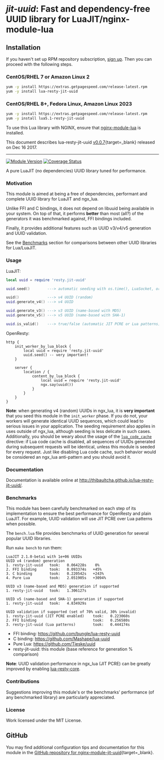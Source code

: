 # *jit-uuid*: Fast and dependency-free UUID library for LuaJIT/nginx-module-lua


## Installation

If you haven't set up RPM repository subscription, [sign up](https://www.getpagespeed.com/repo-subscribe). Then you can proceed with the following steps.

### CentOS/RHEL 7 or Amazon Linux 2

```bash
yum -y install https://extras.getpagespeed.com/release-latest.rpm
yum -y install lua-resty-jit-uuid
```

### CentOS/RHEL 8+, Fedora Linux, Amazon Linux 2023

```bash
yum -y install https://extras.getpagespeed.com/release-latest.rpm
yum -y install lua5.1-resty-jit-uuid
```


To use this Lua library with NGINX, ensure that [nginx-module-lua](../modules/lua.md) is installed.

This document describes lua-resty-jit-uuid [v0.0.7](https://github.com/thibaultcha/lua-resty-jit-uuid/releases/tag/0.0.7){target=_blank} 
released on Dec 16 2017.
    
<hr />

[![Module Version][badge-version-image]][luarocks-resty-jit-uuid]
[![Coverage Status][badge-coveralls-image]][badge-coveralls-url]

A pure LuaJIT (no dependencies) UUID library tuned for performance.

### Motivation

This module is aimed at being a free of dependencies, performant and
complete UUID library for LuaJIT and ngx_lua.

Unlike FFI and C bindings, it does not depend on libuuid being available
in your system. On top of that, it performs **better** than most (all?)
of the generators it was benchmarked against, FFI bindings included.

Finally, it provides additional features such as UUID v3/v4/v5 generation and
UUID validation.

See the [Benchmarks](#benchmarks) section for comparisons between other UUID
libraries for Lua/LuaJIT.

### Usage

LuaJIT:
```lua
local uuid = require 'resty.jit-uuid'

uuid.seed()        ---> automatic seeding with os.time(), LuaSocket, or ngx.time()

uuid()             ---> v4 UUID (random)
uuid.generate_v4() ---> v4 UUID

uuid.generate_v3() ---> v3 UUID (name-based with MD5)
uuid.generate_v5() ---> v5 UUID (name-based with SHA-1)

uuid.is_valid()    ---> true/false (automatic JIT PCRE or Lua patterns)
```

OpenResty:
```nginx
http {
    init_worker_by_lua_block {
        local uuid = require 'resty.jit-uuid'
        uuid.seed() -- very important!
    }

    server {
        location / {
            content_by_lua_block {
                local uuid = require 'resty.jit-uuid'
                ngx.say(uuid())
            }
        }
    }
}
```

**Note**: when generating v4 (random) UUIDs in ngx_lua, it is **very
important** that you seed this module in the `init_worker` phase. If you do
not, your workers will generate identical UUID sequences, which could lead to
serious issues in your application. The seeding requirement also applies in
uses outside of ngx_lua, although seeding is less delicate in such cases.
Additionally, you should be weary about the usage of the
[`lua_code_cache`](https://github.com/openresty/lua-nginx-module#lua_code_cache)
directive: if Lua code cache is disabled, all sequences of UUIDs generated
during subsequent requests will be identical, unless this module is seeded for
every request. Just like disabling Lua code cache, such behavior would be
considered an ngx_lua anti-pattern and you should avoid it.

### Documentation

Documentation is available online at
<http://thibaultcha.github.io/lua-resty-jit-uuid/>.

### Benchmarks

This module has been carefully benchmarked on each step of its implementation
to ensure the best performance for OpenResty and plain LuaJIT. For example,
UUID validation will use JIT PCRE over Lua patterns when possible.

The `bench.lua` file provides benchmarks of UUID generation for several popular
UUID libraries.

Run `make bench` to run them:
```
LuaJIT 2.1.0-beta1 with 1e+06 UUIDs
UUID v4 (random) generation
1. resty-jit-uuid   took:   0.064228s    0%
2. FFI binding      took:   0.093374s   +45%
3. C binding        took:   0.220542s   +243%
4. Pure Lua         took:   2.051905s   +3094%

UUID v3 (name-based and MD5) generation if supported
1. resty-jit-uuid   took:   1.306127s

UUID v5 (name-based and SHA-1) generation if supported
1. resty-jit-uuid   took:   4.834929s

UUID validation if supported (set of 70% valid, 30% invalid)
1. resty-jit-uuid (JIT PCRE enabled)    took:   0.223060s
2. FFI binding                          took:   0.256580s
3. resty-jit-uuid (Lua patterns)        took:   0.444174s
```

* FFI binding: <https://github.com/bungle/lua-resty-uuid>
* C binding: <https://github.com/Mashape/lua-uuid>
* Pure Lua: <https://github.com/Tieske/uuid>
* resty-jit-uuid: this module (base reference for generation % comparison)

**Note**: UUID validation performance in ngx_lua (JIT PCRE) can be greatly
improved by enabling
[lua-resty-core](https://github.com/openresty/lua-resty-core).

### Contributions

Suggestions improving this module's or the benchmarks' performance
(of any benchmarked library) are particularly appreciated.

### License

Work licensed under the MIT License.

[luarocks-resty-jit-uuid]: http://luarocks.org/modules/thibaultcha/lua-resty-jit-uuid

[badge-travis-url]: https://travis-ci.org/thibaultcha/lua-resty-jit-uuid
[badge-travis-image]: https://travis-ci.org/thibaultcha/lua-resty-jit-uuid.svg?branch=master

[badge-coveralls-url]: https://coveralls.io/r/thibaultcha/lua-resty-jit-uuid?branch=master
[badge-coveralls-image]: https://coveralls.io/repos/thibaultcha/lua-resty-jit-uuid/badge.svg?branch=master&style=flat

[badge-version-image]: https://img.shields.io/badge/version-0.0.7-blue.svg?style=flat

## GitHub

You may find additional configuration tips and documentation for this module in the [GitHub repository for 
nginx-module-jit-uuid](https://github.com/thibaultcha/lua-resty-jit-uuid){target=_blank}.